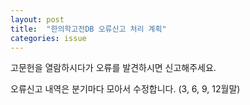 ```yaml
---
layout: post
title:  "한의학고전DB 오류신고 처리 계획"
categories: issue
---
```


고문헌을 열람하시다가 오류를 발견하시면 신고해주세요.

오류신고 내역은 분기마다 모아서 수정합니다. (3, 6, 9, 12월말)


